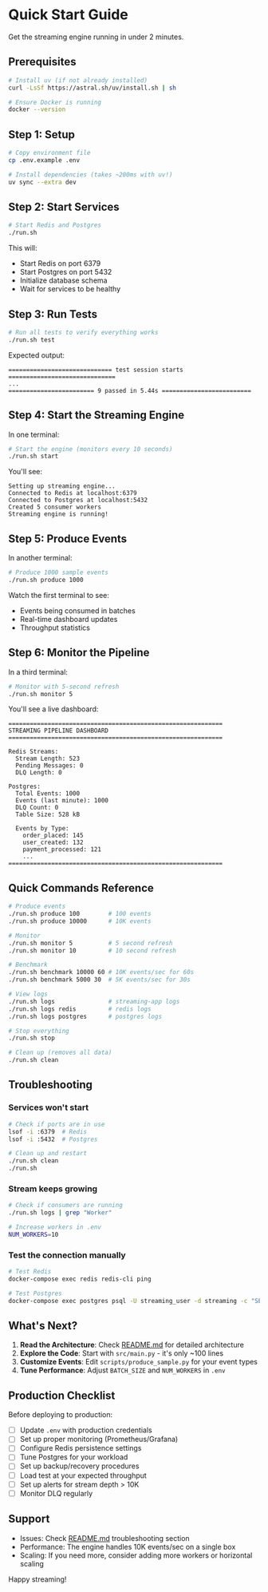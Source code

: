 # Quick Start Guide

Get the streaming engine running in under 2 minutes.

## Prerequisites

```bash
# Install uv (if not already installed)
curl -LsSf https://astral.sh/uv/install.sh | sh

# Ensure Docker is running
docker --version
```

## Step 1: Setup

```bash
# Copy environment file
cp .env.example .env

# Install dependencies (takes ~200ms with uv!)
uv sync --extra dev
```

## Step 2: Start Services

```bash
# Start Redis and Postgres
./run.sh
```

This will:
- Start Redis on port 6379
- Start Postgres on port 5432
- Initialize database schema
- Wait for services to be healthy

## Step 3: Run Tests

```bash
# Run all tests to verify everything works
./run.sh test
```

Expected output:
```
============================= test session starts ==============================
...
======================== 9 passed in 5.44s =========================
```

## Step 4: Start the Streaming Engine

In one terminal:
```bash
# Start the engine (monitors every 10 seconds)
./run.sh start
```

You'll see:
```
Setting up streaming engine...
Connected to Redis at localhost:6379
Connected to Postgres at localhost:5432
Created 5 consumer workers
Streaming engine is running!
```

## Step 5: Produce Events

In another terminal:
```bash
# Produce 1000 sample events
./run.sh produce 1000
```

Watch the first terminal to see:
- Events being consumed in batches
- Real-time dashboard updates
- Throughput statistics

## Step 6: Monitor the Pipeline

In a third terminal:
```bash
# Monitor with 5-second refresh
./run.sh monitor 5
```

You'll see a live dashboard:
```
============================================================
STREAMING PIPELINE DASHBOARD
============================================================

Redis Streams:
  Stream Length: 523
  Pending Messages: 0
  DLQ Length: 0

Postgres:
  Total Events: 1000
  Events (last minute): 1000
  DLQ Count: 0
  Table Size: 528 kB

  Events by Type:
    order_placed: 145
    user_created: 132
    payment_processed: 121
    ...
============================================================
```

## Quick Commands Reference

```bash
# Produce events
./run.sh produce 100        # 100 events
./run.sh produce 10000      # 10K events

# Monitor
./run.sh monitor 5          # 5 second refresh
./run.sh monitor 10         # 10 second refresh

# Benchmark
./run.sh benchmark 10000 60 # 10K events/sec for 60s
./run.sh benchmark 5000 30  # 5K events/sec for 30s

# View logs
./run.sh logs               # streaming-app logs
./run.sh logs redis         # redis logs
./run.sh logs postgres      # postgres logs

# Stop everything
./run.sh stop

# Clean up (removes all data)
./run.sh clean
```

## Troubleshooting

### Services won't start
```bash
# Check if ports are in use
lsof -i :6379  # Redis
lsof -i :5432  # Postgres

# Clean up and restart
./run.sh clean
./run.sh
```

### Stream keeps growing
```bash
# Check if consumers are running
./run.sh logs | grep "Worker"

# Increase workers in .env
NUM_WORKERS=10
```

### Test the connection manually
```bash
# Test Redis
docker-compose exec redis redis-cli ping

# Test Postgres
docker-compose exec postgres psql -U streaming_user -d streaming -c "SELECT COUNT(*) FROM events;"
```

## What's Next?

1. **Read the Architecture**: Check [README.md](README.md) for detailed architecture
2. **Explore the Code**: Start with `src/main.py` - it's only ~100 lines
3. **Customize Events**: Edit `scripts/produce_sample.py` for your event types
4. **Tune Performance**: Adjust `BATCH_SIZE` and `NUM_WORKERS` in `.env`

## Production Checklist

Before deploying to production:

- [ ] Update `.env` with production credentials
- [ ] Set up proper monitoring (Prometheus/Grafana)
- [ ] Configure Redis persistence settings
- [ ] Tune Postgres for your workload
- [ ] Set up backup/recovery procedures
- [ ] Load test at your expected throughput
- [ ] Set up alerts for stream depth > 10K
- [ ] Monitor DLQ regularly

## Support

- Issues: Check [README.md](README.md) troubleshooting section
- Performance: The engine handles 10K events/sec on a single box
- Scaling: If you need more, consider adding more workers or horizontal scaling

Happy streaming!
